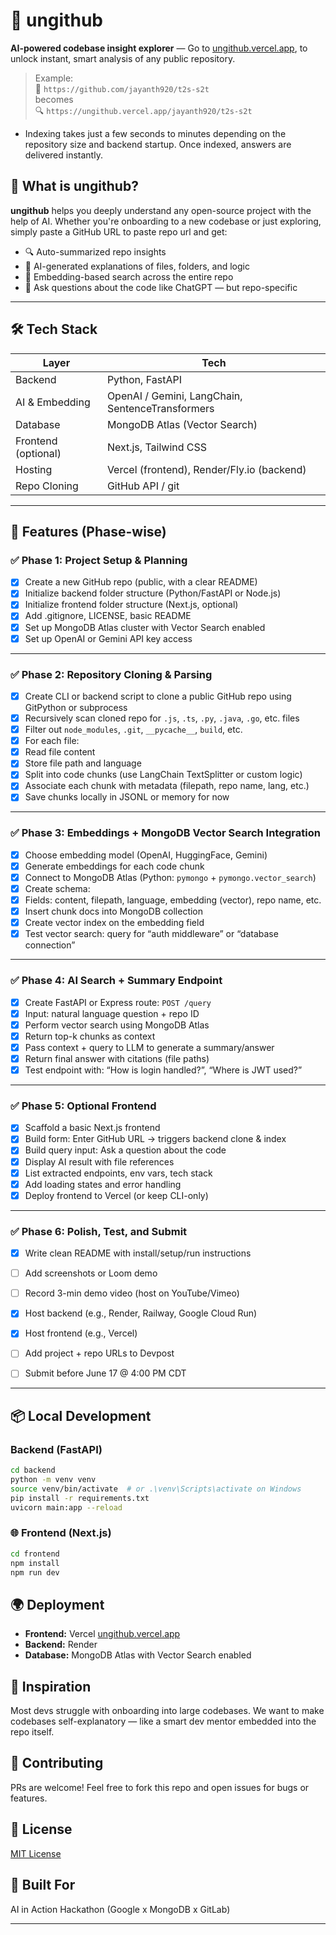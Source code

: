 # 🧠 ungithub

**AI-powered codebase insight explorer** — <!-- just replace `github.com` with `ungithub.com` (DOMAIN CURRENTLY NOT PURCHASED) --> Go to [ungithub.vercel.app](https://ungithub.vercel.app), to unlock instant, smart analysis of any public repository.

> Example:  
> 🔗 `https://github.com/jayanth920/t2s-s2t`  
> becomes  
> 🔍 `https://ungithub.vercel.app/jayanth920/t2s-s2t`

- Indexing takes just a few seconds to minutes depending on the repository size and backend startup. Once indexed, answers are delivered instantly.
  
## 🚀 What is ungithub?

**ungithub** helps you deeply understand any open-source project with the help of AI. Whether you're onboarding to a new codebase or just exploring, simply paste a GitHub URL <!-- (or replace `github` with `ungithub`) (CURRENTLY DOMAIN NOT PURCHASED, GO TO THE [Website](https://ungithub.vercel.app)) -->to paste repo url and get:

- 🔍 Auto-summarized repo insights
- 🧠 AI-generated explanations of files, folders, and logic
- 🧩 Embedding-based search across the entire repo
- 📎 Ask questions about the code like ChatGPT — but repo-specific
---

## 🛠️ Tech Stack

| Layer        | Tech                          |
|-------------|-------------------------------|
| Backend      | Python, FastAPI               |
| AI & Embedding | OpenAI / Gemini, LangChain, SentenceTransformers |
| Database     | MongoDB Atlas (Vector Search) |
| Frontend (optional) | Next.js, Tailwind CSS          |
| Hosting      | Vercel (frontend), Render/Fly.io (backend) |
| Repo Cloning | GitHub API / git              |

---

## 🧰 Features (Phase-wise)
 
### ✅ Phase 1: Project Setup & Planning

- [x] Create a new GitHub repo (public, with a clear README)
- [x] Initialize backend folder structure (Python/FastAPI or Node.js)
- [x] Initialize frontend folder structure (Next.js, optional)
- [x] Add .gitignore, LICENSE, basic README
- [x] Set up MongoDB Atlas cluster with Vector Search enabled
- [x] Set up OpenAI or Gemini API key access

---

### ✅ Phase 2: Repository Cloning & Parsing

- [x] Create CLI or backend script to clone a public GitHub repo using GitPython or subprocess
- [x] Recursively scan cloned repo for `.js`, `.ts`, `.py`, `.java`, `.go`, etc. files
- [x] Filter out `node_modules`, `.git`, `__pycache__`, `build`, etc.
- [x] For each file:
- [x] Read file content
- [x] Store file path and language
- [x] Split into code chunks (use LangChain TextSplitter or custom logic)
- [x] Associate each chunk with metadata (filepath, repo name, lang, etc.)
- [x] Save chunks locally in JSONL or memory for now

---

### ✅ Phase 3: Embeddings + MongoDB Vector Search Integration

- [x] Choose embedding model (OpenAI, HuggingFace, Gemini)
- [x] Generate embeddings for each code chunk
- [x] Connect to MongoDB Atlas (Python: `pymongo` + `pymongo.vector_search`)
- [x] Create schema:
- [x] Fields: content, filepath, language, embedding (vector), repo name, etc.
- [x] Insert chunk docs into MongoDB collection
- [x] Create vector index on the embedding field
- [x] Test vector search: query for “auth middleware” or “database connection”

---

### ✅ Phase 4: AI Search + Summary Endpoint

- [x] Create FastAPI or Express route: `POST /query`
- [x] Input: natural language question + repo ID
- [x] Perform vector search using MongoDB Atlas
- [x] Return top-k chunks as context
- [x] Pass context + query to LLM to generate a summary/answer
- [x] Return final answer with citations (file paths)
- [x] Test endpoint with: “How is login handled?”, “Where is JWT used?”

---

### ✅ Phase 5: Optional Frontend

- [x] Scaffold a basic Next.js frontend
- [x] Build form: Enter GitHub URL → triggers backend clone & index
- [x] Build query input: Ask a question about the code
- [x] Display AI result with file references
- [x] List extracted endpoints, env vars, tech stack
- [x] Add loading states and error handling
- [x] Deploy frontend to Vercel (or keep CLI-only)

---

<!-- ## ✅ Phase 7: Export / Google Integration

- [ ] Allow exporting insights (env vars, endpoints) to CSV or JSON
- [ ] Optional: Use Google Sheets API to log results to a new sheet
- [ ] Optional: Google Drive integration to upload results (PDF or summary)

--- -->

### ✅ Phase 6: Polish, Test, and Submit

- [x] Write clean README with install/setup/run instructions
- [ ] Add screenshots or Loom demo
- [ ] Record 3-min demo video (host on YouTube/Vimeo)
- [x] Host backend (e.g., Render, Railway, Google Cloud Run)
- [x] Host frontend (e.g., Vercel)
- [ ] Add project + repo URLs to Devpost
- [ ] Submit before June 17 @ 4:00 PM CDT


---

## 📦 Local Development

### Backend (FastAPI)

```bash
cd backend
python -m venv venv
source venv/bin/activate  # or .\venv\Scripts\activate on Windows
pip install -r requirements.txt
uvicorn main:app --reload
```

### 🌐 Frontend (Next.js)

```bash
cd frontend
npm install
npm run dev
```

## 🌍 Deployment

- **Frontend:** Vercel [ungithub.vercel.app](https://ungithub.vercel.app)
- **Backend:** Render
- **Database:** MongoDB Atlas with Vector Search enabled

## 🧠 Inspiration

Most devs struggle with onboarding into large codebases. We want to make codebases self-explanatory — like a smart dev mentor embedded into the repo itself.

## 🤝 Contributing

PRs are welcome! Feel free to fork this repo and open issues for bugs or features.

## 📄 License

[MIT License](https://github.com/jayanth920/ungithub/blob/main/LICENSE)

## 🙌 Built For

AI in Action Hackathon (Google x MongoDB x GitLab)

---
